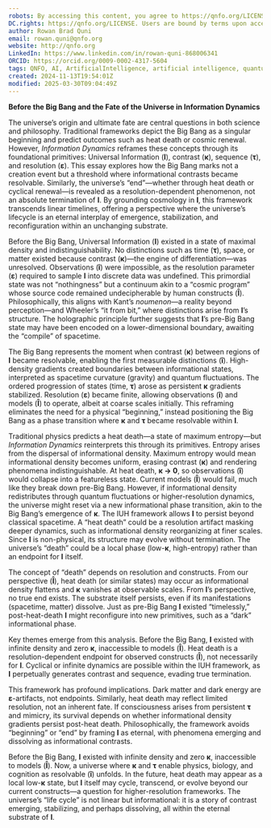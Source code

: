 ```yaml
---
robots: By accessing this content, you agree to https://qnfo.org/LICENSE. Non-commercial use only. Attribution required.
DC.rights: https://qnfo.org/LICENSE. Users are bound by terms upon access.
author: Rowan Brad Quni
email: rowan.quni@qnfo.org
website: http://qnfo.org
LinkedIn: https://www.linkedin.com/in/rowan-quni-868006341
ORCID: https://orcid.org/0009-0002-4317-5604
tags: QNFO, AI, ArtificialIntelligence, artificial intelligence, quantum, physics, science, Einstein, QuantumMechanics, quantum mechanics, QuantumComputing, quantum computing, information, InformationTheory, information theory, InformationalUniverse, informational universe, informational universe hypothesis, IUH
created: 2024-11-13T19:54:01Z
modified: 2025-03-30T09:04:49Z
---
```


**Before the Big Bang and the Fate of the Universe in Information Dynamics**

The universe’s origin and ultimate fate are central questions in both science and philosophy. Traditional frameworks depict the Big Bang as a singular beginning and predict outcomes such as heat death or cosmic renewal. However, *Information Dynamics* reframes these concepts through its foundational primitives: Universal Information (**I**), contrast (**κ**), sequence (**τ**), and resolution (**ε**). This essay explores how the Big Bang marks not a creation event but a threshold where informational contrasts became resolvable. Similarly, the universe’s “end”—whether through heat death or cyclical renewal—is revealed as a resolution-dependent phenomenon, not an absolute termination of **I**. By grounding cosmology in **I**, this framework transcends linear timelines, offering a perspective where the universe’s lifecycle is an eternal interplay of emergence, stabilization, and reconfiguration within an unchanging substrate.

Before the Big Bang, Universal Information (**I**) existed in a state of maximal density and indistinguishability. No distinctions such as time (**τ**), space, or matter existed because contrast (**κ**)—the engine of differentiation—was unresolved. Observations (**î**) were impossible, as the resolution parameter (**ε**) required to sample **I** into discrete data was undefined. This primordial state was not “nothingness” but a continuum akin to a “cosmic program” whose source code remained undecipherable by human constructs (**Î**). Philosophically, this aligns with Kant’s *noumenon*—a reality beyond perception—and Wheeler’s “it from bit,” where distinctions arise from **I**’s structure. The holographic principle further suggests that **I**’s pre-Big Bang state may have been encoded on a lower-dimensional boundary, awaiting the “compile” of spacetime.

The Big Bang represents the moment when contrast (**κ**) between regions of **I** became resolvable, enabling the first measurable distinctions (**î**). High-density gradients created boundaries between informational states, interpreted as spacetime curvature (gravity) and quantum fluctuations. The ordered progression of states (time, **τ**) arose as persistent **κ** gradients stabilized. Resolution (**ε**) became finite, allowing observations (**î**) and models (**Î**) to operate, albeit at coarse scales initially. This reframing eliminates the need for a physical “beginning,” instead positioning the Big Bang as a phase transition where **κ** and **τ** became resolvable within **I**.

Traditional physics predicts a heat death—a state of maximum entropy—but *Information Dynamics* reinterprets this through its primitives. Entropy arises from the dispersal of informational density. Maximum entropy would mean informational density becomes uniform, erasing contrast (**κ**) and rendering phenomena indistinguishable. At heat death, **κ → 0**, so observations (**î**) would collapse into a featureless state. Current models (**Î**) would fail, much like they break down pre-Big Bang. However, if informational density redistributes through quantum fluctuations or higher-resolution dynamics, the universe might reset via a new informational phase transition, akin to the Big Bang’s emergence of **κ**. The IUH framework allows **I** to persist beyond classical spacetime. A “heat death” could be a resolution artifact masking deeper dynamics, such as informational density reorganizing at finer scales. Since **I** is non-physical, its structure may evolve without termination. The universe’s “death” could be a local phase (low-**κ**, high-entropy) rather than an endpoint for **I** itself.

The concept of “death” depends on resolution and constructs. From our perspective (**Î**), heat death (or similar states) may occur as informational density flattens and **κ** vanishes at observable scales. From **I**’s perspective, no true end exists. The substrate itself persists, even if its manifestations (spacetime, matter) dissolve. Just as pre-Big Bang **I** existed “timelessly,” post-heat-death **I** might reconfigure into new primitives, such as a “dark” informational phase.

Key themes emerge from this analysis. Before the Big Bang, **I** existed with infinite density and zero **κ**, inaccessible to models (**Î**). Heat death is a resolution-dependent endpoint for observed constructs (**Î**), not necessarily for **I**. Cyclical or infinite dynamics are possible within the IUH framework, as **I** perpetually generates contrast and sequence, evading true termination.

This framework has profound implications. Dark matter and dark energy are **ε**-artifacts, not endpoints. Similarly, heat death may reflect limited resolution, not an inherent fate. If consciousness arises from persistent **τ** and mimicry, its survival depends on whether informational density gradients persist post-heat death. Philosophically, the framework avoids “beginning” or “end” by framing **I** as eternal, with phenomena emerging and dissolving as informational contrasts.

Before the Big Bang, **I** existed with infinite density and zero **κ**, inaccessible to models (**Î**). Now, a universe where **κ** and **τ** enable physics, biology, and cognition as resolvable (**î**) unfolds. In the future, heat death may appear as a local low-**κ** state, but **I** itself may cycle, transcend, or evolve beyond our current constructs—a question for higher-resolution frameworks. The universe’s “life cycle” is not linear but informational: it is a story of contrast emerging, stabilizing, and perhaps dissolving, all within the eternal substrate of **I**.
